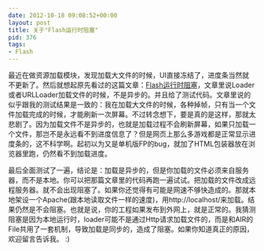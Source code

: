 ```yaml
---
date: 2012-10-18 09:08:52+00:00
layout: post
title: 关于"Flash运行时阻塞"
pid: 376
tags:
- Flash
---
```


最近在做资源加载模块，发现加载大文件的时候，UI直接冻结了，进度条当然就不更新了。然后就想起原先看过的这篇文章：[Flash运行时阻塞](http://blog.csdn.net/zlxluofeng/article/details/5570379)，文章里说Loader或者URLLoader加载文件的时候，不是异步的。并且给了测试代码。文章里说的似乎跟我的测试结果是一致的：我在加载大文件的时候，各种掉帧，只有当一个文件加载完成的时候，才能刷新一次屏幕。不过转念想下，要是真的是这样，那就太悲剧了。因为加载文件不是异步的，也就是加载过程不会刷新屏幕，如果只加载一个文件，那岂不是永远看不到进度信息了？但是网页上那么多游戏都是正常显示进度条的，这不科学啊。起初以为又是单机版FP的bug，就加了HTML包装器放在浏览器里跑，仍然看不到加载进度。

最后全面测试了一遍，结论是：加载是异步的，但是你加载的文件必须来自服务器，而不是本地。你可以把那篇文章里的代码再跑一遍试试。把加载的文件改成远程服务器。就不会出现阻塞了。如果你还觉得有可能是网速不够快造成的。那就本地架设一个Apache(跟本地读取文件一样的速度)，用http://localhost/来加载。结果仍然是不会阻塞。也就是说，你的工程如果发布到外网上，就是正常的。我猜测阻塞是因为本地运行时，loader可能不是通过Http请求加载文件的，而是和AIR的File共用了一套机制，导致加载是同步的，造成了阻塞。如果你知道真正的原因，欢迎留言告诉我。 :)
